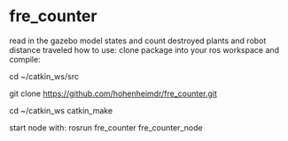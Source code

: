 # fre_counter
read in the gazebo model states and count destroyed plants and robot distance traveled
how to use:
clone package into your ros workspace and compile:

cd ~/catkin_ws/src

git clone https://github.com/hohenheimdr/fre_counter.git

cd  ~/catkin_ws
catkin_make

start node with:
rosrun fre_counter fre_counter_node
